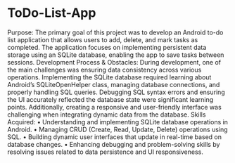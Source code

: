 # ToDo-List-App

Purpose:
The primary goal of this project was to develop an Android to-do list application that allows users to add, delete, and mark tasks as completed. The application focuses on implementing persistent data storage using an SQLite database, enabling the app to save tasks between sessions.
Development Process & Obstacles:
During development, one of the main challenges was ensuring data consistency across various operations. Implementing the SQLite database required learning about Android’s SQLiteOpenHelper class, managing database connections, and properly handling SQL queries. Debugging SQL syntax errors and ensuring the UI accurately reflected the database state were significant learning points. Additionally, creating a responsive and user-friendly interface was challenging when integrating dynamic data from the database.
Skills Acquired:
•	Understanding and implementing SQLite database operations in Android.
•	Managing CRUD (Create, Read, Update, Delete) operations using SQL.
•	Building dynamic user interfaces that update in real-time based on database changes.
•	Enhancing debugging and problem-solving skills by resolving issues related to data persistence and UI responsiveness.
